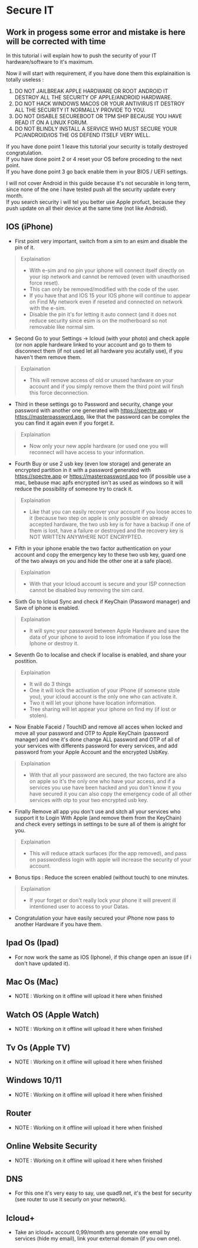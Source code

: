 # Secure IT
## Work in progess some error and mistake is here will be corrected with time
In this tutorial i will explain how to push the security of your IT hardware/software to it's maximum.

Now il will start with requirement, if you have done them this explainaition is totally useless :
1. DO NOT JAILBREAK APPLE HARDWARE OR ROOT ANDROID IT DESTROY ALL THE SECURITY OF APPLE/ANDROID HARDWARE.
2. DO NOT HACK WINDOWS MACOS OR YOUR ANTIVIRUS IT DESTROY ALL THE SECURITY IT NORMALLY PROVIDE TO YOU.
3. DO NOT DISABLE SECUREBOOT OR TPM SHIP BECAUSE YOU HAVE READ IT ON A LINUX FORUM.
4. DO NOT BLINDLY INSTALL A SERVICE WHO MUST SECURE YOUR PC/ANDROID/IOS THE OS DEFEND ITSELF VERY WELL.

If you have done point 1 leave this tutorial your security is totally destroyed congratulation.\
If you have done point 2 or 4 reset your OS before proceding to the next point.\
If you have done point 3 go back enable them in your BIOS / UEFI settings.

I will not cover Android in this guide because it's not securable in long term, since none of the one i have tested push all the security update every month.\
If you search security i will tel you better use Apple profuct, because they push update on all their device at the same time (not like Android).

## IOS (iPhone)

- First point very important, switch from a sim to an esim and disable the pin of it.

> Explaination
> - With e-sim and no pin your iphone will connect itself directly on your isp network and cannot be removed (even with unauthorised force reset).
> - This can only be removed/modified with the code of the user.
> - If you have that and IOS 15 your IOS phone will continue to appear on Find My network even if reseted and connected on network with the e-sim.
> - Disable the pin it's for letting it auto connect (and it does not reduce security since esim is on the motherboard so not removable like normal sim.

- Second Go to your Settings -> Icloud (with your photo) and check apple (or non apple hardware linked to your account and go to them to disconnect them (if not used let all hardware you acutally use), if you haven't them remove them.

> Explaination
> - This will remove access of old or unused hardware on your account and if you simply remove them the third point will finsh this force deconnection.

- Third in these settings go to Password and security, change your password with another one generated with https://spectre.app or https://masterpassword.app, like that the password can be complex the you can find it again even if you forget it.

> Explaination
> - Now only your new apple hardware (or used one you will reconnect will have access to your information.

- Fourth Buy or use 2 usb key (even low storage) and generate an encrypted partition in it with a password generated with https://spectre.app or https://masterpassword.app too (if possible use a mac, bebause mac apfs encrypted isn't as used as windows so it will reduce the possibility of someone try to crack it.

> Explaination
> - Like that you can easily recover your account if you loose acces to it (because two step on apple is only possible on already accepted hardware, the two usb key is for have a backup if one of them is lost, have a failure or destroyed and the recovery key is NOT WRITTEN ANYWHERE NOT ENCRYPTED.

- Fifth in your iphone enable the two factor authentication on your account and copy the emergency key to these two usb key, guard one of the two always on you and hide the other one at a safe place).

> Explaination
> - With that your Icloud account is secure and your ISP connection cannot be disabled buy removing the sim card.

- Sixth Go to Icloud Sync and check if KeyChain (Password manager) and Save of iphone is enabled.

> Explaination
> - It will sync your password between Apple Hardware and save the data of your iphone to avoid to lose infromation if you lose the Iphone or destroy it.

- Seventh Go to localise and check if localise is enabled, and share your postition.

> Explaination
> - It will do 3 things
> - One it will lock the activation of your iPhone (if someone stole you), your icloud account is the only one who can activate it.
> - Two it will let your iphone have location information.
> - Tree sharing will let appear your iphone on find my (if lost or stolen).

- Now Enable Faceid / TouchID and remove all acces when locked and move all your password and OTP to Apple KeyChain (password manager) and one it's done change ALL password and OTP of all of your services with differents password for every services, and add password from your Apple Account and the encrypted UsbKey.

> Explaination
> - With that all your password are secured, the two factore are also on apple so it's the only one who have your access, and if a services you use have been hacked and you don't know it you have secured it you can also copy the emergency code of all other services with otp to your two encrypted usb key.

- Finally Remove all app you don't use and sitch all your services who support it to Login With Apple (and remove them from the KeyChain) and check every settings in settings to be sure all of them is alright for you.

> Explaination
> - This will reduce attack surfaces (for the app removed), and pass on passwordless login with apple will increase the security of your account.

- Bonus tips : Reduce the screen enabled (without touch) to one minutes.

> Explaination
> - If your forget or don't really lock your phone it will prevent ill intentioned user to access to your Datas.

- Congratulation your have easily secured your iPhone now pass to another Hardware if you have them.

## Ipad Os (Ipad)

- For now work the same as IOS (Iphone), if this change open an issue (if i don't have updated it).

## Mac Os (Mac)
- NOTE : Working on it offline will upload it here when finished

## Watch OS (Apple Watch)
- NOTE : Working on it offline will upload it here when finished

## Tv Os (Apple TV)
- NOTE : Working on it offline will upload it here when finished

## Windows 10/11
- NOTE : Working on it offline will upload it here when finished

## Router
- NOTE : Working on it offline will upload it here when finished

## Online Website Security
- NOTE : Working on it offline will upload it here when finished

## DNS
- For this one it's very easy to say, use quad9.net, it's the best for security (see router to use it securly on your network).

## Icloud+
- Take an icloud+ account 0,99/month ans generate one email by services (hide my email), link your external domain (if you own one).
